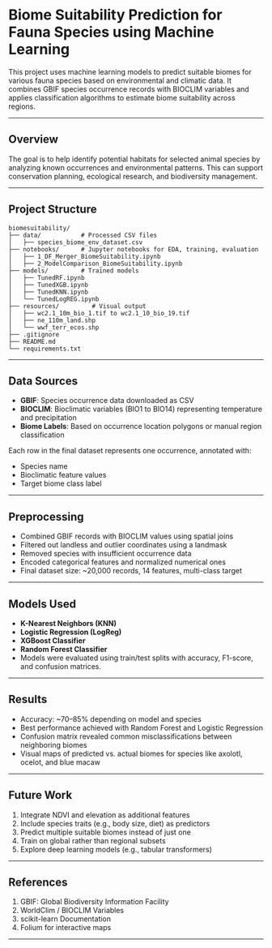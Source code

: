 # Biome Suitability Prediction for Fauna Species using Machine Learning

This project uses machine learning models to predict suitable biomes for various fauna species based on environmental and climatic data. It combines GBIF species occurrence records with BIOCLIM variables and applies classification algorithms to estimate biome suitability across regions.

---

## Overview

The goal is to help identify potential habitats for selected animal species by analyzing known occurrences and environmental patterns. This can support conservation planning, ecological research, and biodiversity management.

---

## Project Structure

    biomesuitability/
    ├── data/           # Processed CSV files
    │   ├── species_biome_env_dataset.csv
    ├── notebooks/      # Jupyter notebooks for EDA, training, evaluation
    │   ├── 1_DF_Merger_BiomeSuitability.ipynb
    │   ├── 2_ModelComparison_BiomeSuitability.ipynb
    ├── models/         # Trained models
    │   ├── TunedRF.ipynb
    │   ├── TunedXGB.ipynb
    │   ├── TunedKNN.ipynb
    │   └── TunedLogREG.ipynb
    ├── resources/         # Visual output
    │   ├── wc2.1_10m_bio_1.tif to wc2.1_10_bio_19.tif
    │   ├── ne_110m_land.shp
    │   └── wwf_terr_ecos.shp
    ├── .gitignore
    ├── README.md
    └── requirements.txt

---

## Data Sources

- **GBIF**: Species occurrence data downloaded as CSV
- **BIOCLIM**: Bioclimatic variables (BIO1 to BIO14) representing temperature and precipitation
- **Biome Labels**: Based on occurrence location polygons or manual region classification

Each row in the final dataset represents one occurrence, annotated with:
- Species name
- Bioclimatic feature values
- Target biome class label

---

## Preprocessing

- Combined GBIF records with BIOCLIM values using spatial joins
- Filtered out landless and outlier coordinates using a landmask
- Removed species with insufficient occurrence data
- Encoded categorical features and normalized numerical ones
- Final dataset size: ~20,000 records, 14 features, multi-class target

---

## Models Used

- **K-Nearest Neighbors (KNN)**
- **Logistic Regression (LogReg)**
- **XGBoost Classifier**
- **Random Forest Classifier**
- Models were evaluated using train/test splits with accuracy, F1-score, and confusion matrices.

---

## Results

- Accuracy: ~70–85% depending on model and species
- Best performance achieved with Random Forest and Logistic Regression
- Confusion matrix revealed common misclassifications between neighboring biomes
- Visual maps of predicted vs. actual biomes for species like axolotl, ocelot, and blue macaw

---

## Future Work

1. Integrate NDVI and elevation as additional features
2. Include species traits (e.g., body size, diet) as predictors
3. Predict multiple suitable biomes instead of just one
4. Train on global rather than regional subsets
5. Explore deep learning models (e.g., tabular transformers)

---

## References

1. GBIF: Global Biodiversity Information Facility
2. WorldClim / BIOCLIM Variables
3. scikit-learn Documentation
4. Folium for interactive maps

---
